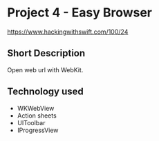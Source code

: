 # Project 4 - Easy Browser
https://www.hackingwithswift.com/100/24

## Short Description
Open web url with WebKit.

## Technology used
- WKWebView
- Action sheets
- UIToolbar
- IProgressView
